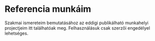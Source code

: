# Referencia munkáim

Szakmai ismereteim bemutatásához az eddigi publikálható munkahelyi projectjeim itt találhatóak meg. Felhasználásuk csak szerzői engedélyel lehetséges. 
